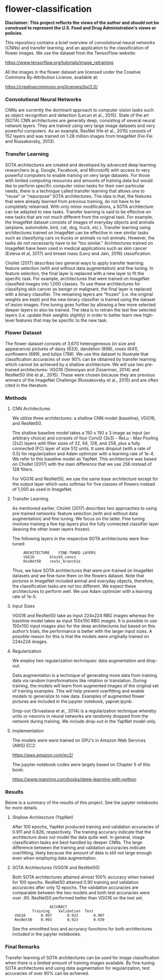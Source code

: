 # flower-classification

**Disclaimer: This project reflects the views of the author and should not be construed to represent the U.S. Food and Drug Administration's views or policies.**

This repository contains a brief overview of convolutional neural networks (CNNs) and transfer learning, and an application to the classification of flower images. We use the dataset from the TensorFlow website:   

https://www.tensorflow.org/tutorials/image_retraining

All the images in the flower dataset are licensed under the Creative Commons By-Attribution License, available at:

https://creativecommons.org/licenses/by/2.0/

### Convolutional Neural Networks

CNNs are currently the dominant approach to computer vision tasks such as object recognition and detection (Lecun et al., 2015).  State of the art (SOTA) CNN architectures are generally deep, consisting of several neural network layers.  They are trained using very large image datasets and very powerful computers.  As an example, ResNet (He et al., 2015) consists of 152 layers and was trained on 1.28 million images from ImageNet (Fei-Fei and Russakovsky, 2013).

### Transfer Learning

SOTA architectures are created and developed by advanced deep learning researchers (e.g. Google, Facebook, and Microsoft) with access to very powerful computers to enable training on very large datasets.  For those with limited computing resources and amounts of training data but would like to perform specific computer vision tasks for their own particular needs, there is a technique called transfer learning that allows one to “reuse” or “repurpose” SOTA architectures.  The idea is that, the features that were already learned from previous training, do not have to be completely relearned.  With only minor modifications, a SOTA architecture can be adapted to new tasks.  Transfer learning is said to be effective on new tasks that are not much different from the original task.  For example, the ImageNet dataset consists of images of everyday objects and animals (airplane, automobile, bird, cat, dog, truck, etc.).  Transfer learning using architectures trained on ImageNet can be effective in new similar tasks such as classifying cars vs trucks or animals vs not animals.  However, the tasks do not necessarily have to be “too similar.” Architectures trained on ImageNet have been used in medical applications such as skin cancer (Esteva et al, 2017) and breast mass (Levy and Jain, 2016) classification. 

Chollet (2017) describes two general ways to apply transfer learning: feature selection (with and without data augmentation) and fine tuning.  In feature selection, the final layer is replaced with a new layer to fit the specific task.  For example, architectures that were trained on ImageNet classified images into 1,000 classes.  To use these architectures for classifying skin cancer as benign or malignant, the final layer is replaced with a binary classifier.  The remaining layers are “frozen” (i.e. the original weights are kept) and the new binary classifier is trained using the dataset of lesion images.  Fine tuning goes further by allowing a few more selected deeper layers to also be trained.  The idea is to retrain the last few selected layers (i.e. update their weights slightly) in order to better learn new high-level features that may be specific to the new task. 

### Flower Dataset

The flower dataset consists of 3,670 heterogeneous (in size and appearance) pictures of daisy (633), dandelion (898), roses (641), sunflowers (699), and tulips (799).  We use this dataset to illustrate that classification accuracies of over 90% can be obtained by transfer learning which cannot be achieved by a shallow architecture.  We will use two pre-trained architectures: VGG16 (Simonyan and Zisserman, 2014) and ResNet50 (He et al., 2015).  These were chosen because they are previous winners of the ImageNet Challenge (Russakovsky et al., 2015) and are often cited in the literature. 

### Methods

1. CNN Architectures

	We utilize three architectures: a shallow CNN model (baseline), VGG16, and ResNet50.  

	The shallow baseline model takes a 150 x 150 x 3 image as input (an arbitrary choice) and consists of four ConvD (3x3) - ReLu - Max Pooling (2x2) layers with filter sizes of 32, 64, 128, and 256, plus a fully connected (FC) layer of size 512 units.  It uses dropout (with a rate of 0.5) for regularization and Adam optimizer with a learning rate of 1e-4.  We 	refer to this baseline model as YapNet.  This architecture was based on Chollet (2017) with the main difference that we use 256 instead of 128 	filters.  

	For VGG16 and ResNet50, we use the same base architecture except for the output layer which uses softmax for five classes of flowers instead of 1,000 as used in ImageNet.      

2. Transfer Learning

	As mentioned earlier, Chollet (2017) describes two approaches to using pre-trained networks: feature selection (with and without data augmentation) and fine tuning.  We focus on the latter.  Fine tuning involves training a few top layers plus the fully connected classifier layer (leaving the other lower layers frozen).  

	The following layers in the respective SOTA architectures were fine-tuned:
	
			ARCHITECTURE	FINE-TUNED LAYERS
			VGG16		block5_conv1
			ResNet50	res5c_branch2a

	Thus, we have SOTA architectures that were pre-trained on ImageNet datasets and we fine-tune them on the flowers dataset.  Note that pictures in ImageNet included animal and everyday objects, therefore, the classification tasks are not too different.  We expect these architectures to perform well. We use Adam optimizer with a learning rate of 1e-5. 

3. Input Sizes

	VGG16 and ResNet50 take as input 224x224 RBG images whereas the baseline model takes as input 150x150 RBG images.  It is possible to use 150x150 input images also for the deep architectures but based on this author’s trials, the performance is better with the larger input sizes.  A possible reason for this is that the models were originally trained on 224x224 	images. 

4. Regularization

	We employ two regularization techniques: data augmentation and drop-out.
	
	Data augmentation is a technique of generating more data from training data via random transformations like rotation or translation.  During training, the models will learn from augmented images of the original set of training examples.  This will help prevent overfitting and enable models to generalize to new data.  Examples of augmented flower pictures are  	included in the jupyter notebook, yapnet.ipynb. 
	
	Drop-out (Srivastava et al., 2014) is a regularization technique whereby units or neurons in neural networks are randomly dropped from the network during training.  We include drop-out in the YapNet model only.  

5. Implementation

	The models were were trained on GPU's in Amazon Web Services (AWS) EC2: 
	
	https://aws.amazon.com/ec2/
	
	The jupyter notebook codes were largely based on Chapter 5 of this book:

	https://www.manning.com/books/deep-learning-with-python
	
### Results

Below is a summary of the results of this project.  See the jupyter notebooks for more details.

1. Shallow Architecture (YapNet)

	After 100 epochs, YapNet produced training and validation accuracies of 0.911 and 0.826, respectively.  The training accuracy indicate that the architecture does not model the data quite well.  In general, image classification tasks are best handled by deeper CNNs.  The large difference between the training and validation accuracies indicate overfitting, likely 	because the amount of data is still not large enough even when employing data augmentation.  

2. SOTA Architectures (VGG16 and ResNet50)

	Both SOTA architectures attained almost 100% accuracy when trained for 100 epochs.  ResNet50 attained 0.90 training and validation accuracies after only 12 epochs.  The validation accuracies are comparable between the two models and both test accuracies were over .90.  ResNet50 performed better than VGG16 on the test set.  

     					ACCURACY
				Training	Validation	Test
		VGG16		0.997		0.922		0.907
		ResNet50	0.993		0.923		0.939

   See the smoothed loss and accuracy functions for both architectures included in the jupyter notebooks.  

### Final Remarks

Transfer learning of SOTA architectures can be used for image classification when there is a limited amount of training images available.  By fine-tuning SOTA architectures and using data augmentation for regularization, test accuracies of over 90% can be achieved. 
